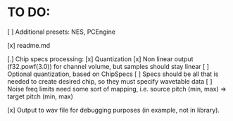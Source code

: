 # TO DO:

[ ] Additional presets: NES, PCEngine

[x] readme.md

[.] Chip specs processing:
  [x] Quantization
  [x] Non linear output (f32.powf(3.0)) for channel volume, but samples should stay linear
  [ ] Optional quantization, based on ChipSpecs
  [ ] Specs should be all that is needed to create desired chip, so they must specify wavetable data
  [ ] Noise freq limits need some sort of mapping, i.e. source pitch (min, max) => target pitch (min, max)

[x] Output to wav file for debugging purposes (in example, not in library).
